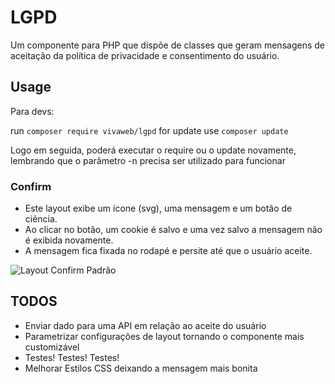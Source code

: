 # LGPD

Um componente para PHP que dispõe de classes que geram mensagens de aceitação da política de privacidade e consentimento do usuário.

## Usage

Para devs:

run ```composer require vivaweb/lgpd```
for update use ```composer update```

Logo em seguida, poderá executar o require ou o update novamente, lembrando que o parâmetro -n precisa ser utilizado para funcionar

### Confirm
- Este layout exibe um ícone (svg), uma mensagem e um botão de ciência.
- Ao clicar no botão, um cookie é salvo e uma vez salvo a mensagem não é exibida novamente.
- A mensagem fica fixada no rodapé e persite até que o usuário aceite.

![Layout Confirm Padrão](https://image.prntscr.com/image/UgglVqwDQRaDBVkE5Xo0uw.png)

## TODOS
- Enviar dado para uma API em relação ao aceite do usuário
- Parametrizar configurações de layout tornando o componente mais customizável
- Testes! Testes! Testes!
- Melhorar Estilos CSS deixando a mensagem mais bonita
